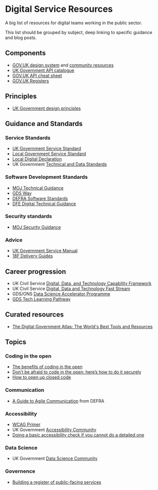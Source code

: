 # Digital Service Resources
A big list of resources for digital teams working in the public sector.

This list should be grouped by subject, deep linking to specific guidance and blog posts.

## Components
- [GOV.UK design system](https://design-system.service.gov.uk/) and [community resources](https://github.com/tijmenb/design-system-community-resources)
- [UK Government API catalogue](https://alphagov.github.io/api-catalogue/#apis-in-the-uk-government)
- [GOV.UK API cheat sheet](https://gist.github.com/sihugh/028fdcd06c5152964abaf09f6857db1d)
- [GOV.UK Registers](https://www.registers.service.gov.uk)

## Principles
- [UK Government design principles](https://www.gov.uk/guidance/government-design-principles)

## Guidance and Standards
### Service Standards
- [UK Government Service Standard](https://www.gov.uk/service-manual/service-standard)
- [Local Government Service Standard](https://localgov.digital/service-standard)
- [Local Digital Declaration](https://localdigital.gov.uk/declaration/)
- UK Government [Technical and Data Standards](https://github.com/alphagov/open-standards)

### Software Development Standards
- [MOJ Technical Guidance](https://ministryofjustice.github.io/technical-guidance)
- [GDS Way](https://gds-way.cloudapps.digital/)
- [DEFRA Software Standards](https://github.com/DEFRA/software-development-standards)
- [DFE Digital Technical Guidance](https://dfe-digital.github.io/technology-guidance/)

### Security standards
- [MOJ Security Guidance](https://ministryofjustice.github.io/security-guidance/#moj-security--guidance)

### Advice
- [UK Government Service Manual](https://www.gov.uk/service-manual)
- [18F Delivery Guides](https://18f.gsa.gov/guides/)

## Career progression
- UK Civil Service [Digital, Data, and Technology Capability Framework](https://www.gov.uk/government/collections/digital-data-and-technology-profession-capability-framework)
- UK Civil Service [Digital, Data and Technology Fast Stream](https://www.faststream.gov.uk/digital-data-technology/)
- GDS/ONS [Data Science Accelerator Programme](https://www.gov.uk/government/publications/data-science-accelerator-programme/introduction-to-the-data-science-accelerator)
- [GDS Tech Learning Pathway](https://gds-tech-learning-pathway.cloudapps.digital/#learning-pathways-at-gds)

## Curated resources
- [The Digital Government Atlas: The World's Best Tools and Resources](https://apolitical.co/solution_article/the-digital-government-atlas-the-worlds-best-tools-and-resources/)

## Topics
### Coding in the open
- [The benefits of coding in the open](https://gds.blog.gov.uk/2017/09/04/the-benefits-of-coding-in-the-open/)
- [Don’t be afraid to code in the open: here’s how to do it securely](https://technology.blog.gov.uk/2017/09/27/dont-be-afraid-to-code-in-the-open-heres-how-to-do-it-securely/)
- [How to open up closed code](https://technology.blog.gov.uk/2018/02/19/how-to-open-up-closed-code/)

### Communication
- [A Guide to Agile Communication](http://www.defra.net/home/a-guide-to-agile-communication) from DEFRA

### Accessibility
- [WCAG Primer](https://alphagov.github.io/wcag-primer/)
- UK Government [Accessibility Community](https://www.gov.uk/service-manual/communities/accessibility-community#community-resources)
- [Doing a basic accessibility check if you cannot do a detailed one](https://www.gov.uk/government/publications/doing-a-basic-accessibility-check-if-you-cant-do-a-detailed-one/doing-a-basic-accessibility-check-if-you-cant-do-a-detailed-one)

### Data Science
- UK Government [Data Science Community](https://www.gov.uk/service-manual/communities/data-science-community)

### Governence
- [Building a register of public-facing services](https://mojdigital.blog.gov.uk/2019/06/06/building-a-register-of-public-facing-services/)
